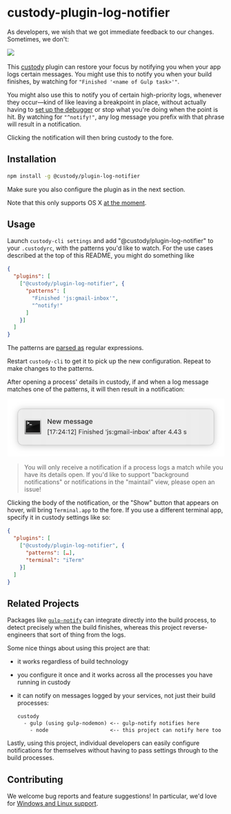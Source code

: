 # custody-plugin-log-notifier

As developers, we wish that we got immediate feedback to our changes. Sometimes, we don't:

![](https://imgs.xkcd.com/comics/compiling.png)

This [custody] plugin can restore your focus by notifying you when your app logs certain messages. You
might use this to notify you when your build finishes, by watching for
`"Finished '<name of Gulp task>'"`.

You might also use this to notify you of certain high-priority logs, whenever they occur&mdash;kind
of like leaving a breakpoint in place, without actually having to [set up the debugger][debugger]
or stop what you're doing when the point is hit. By watching for `"^notify!"`, any log message you
prefix with that phrase will result in a notification.

Clicking the notification will then bring custody to the fore.

## Installation

```sh
npm install -g @custody/plugin-log-notifier
```

Make sure you also configure the plugin as in the next section.

Note that this only supports OS X [at the moment][Windows and Linux support].

## Usage

Launch `custody-cli settings` and add "@custody/plugin-log-notifier" to your
`.custodyrc`, with the patterns you'd like to watch. For the use cases described at the top of this
README, you might do something like

```json
{
  "plugins": [
    ["@custody/plugin-log-notifier", {
      "patterns": [
        "Finished 'js:gmail-inbox'",
        "^notify!"
      ]
    }]
  ]
}
```

The patterns are [parsed as] regular expressions.

Restart `custody-cli` to get it to pick up the new configuration. Repeat to make changes to the
patterns.

After opening a process' details in custody, if and when a log message matches one of the patterns,
it will then result in a notification:

![](./docs/notification.png)

> You will only receive a notification if a process logs a match while you have its details open.
If you'd like to support "background notifications" or notifications in the "maintail" view, please
open an issue!

Clicking the body of the notification, or the "Show" button that appears on hover, will bring
`Terminal.app` to the fore. If you use a different terminal app, specify it in custody settings
like so:

```json
{
  "plugins": [
    ["@custody/plugin-log-notifier", {
      "patterns": […],
      "terminal": "iTerm"
    }]
  ]
}
```

## Related Projects

Packages like [`gulp-notify`] can integrate directly into the build process, to detect precisely
when the build finishes, whereas this project reverse-engineers that sort of thing from the logs.

Some nice things about using this project are that:

* it works regardless of build technology
* you configure it once and it works across all the processes you have running in custody
* it can notify on messages logged by your services, not just their build processes:

  ```
  custody
    - gulp (using gulp-nodemon) <-- gulp-notify notifies here
      - node                    <-- this project can notify here too
  ```

Lastly, using this project, individual developers can easily configure notifications for themselves
without having to pass settings through to the build processes.

## Contributing

We welcome bug reports and feature suggestions! In particular, we'd love for
[Windows and Linux support].

[custody]: https://github.com/mixmaxhq/custody/
[debugger]: https://github.com/mixmaxhq/custody-plugin-start-debugger
[parsed as]: https://developer.mozilla.org/en-US/docs/Web/JavaScript/Reference/Global_Objects/Regexp
[`gulp-notify`]: https://www.npmjs.com/package/gulp-notify
[Windows and Linux support]: https://github.com/mixmaxhq/custody-plugin-log-notifier/issues/2
